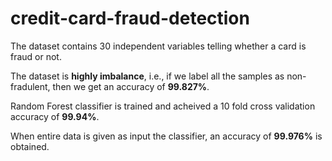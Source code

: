 # credit-card-fraud-detection

The dataset contains 30 independent variables telling whether a card is fraud or not.

The dataset is **highly imbalance**, i.e., if we label all the samples as non-fradulent, then we get an accuracy of **99.827%**. 

Random Forest classifier is trained and acheived a 10 fold cross validation accuracy of **99.94%**.

When entire data is given as input the classifier, an accuracy of **99.976%** is obtained.
